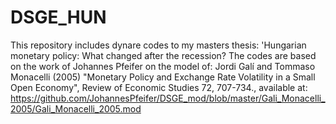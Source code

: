 # DSGE_HUN
This repository includes dynare codes to my masters  thesis: 'Hungarian monetary policy: What changed after the recession?
The codes are based on the work of Johannes Pfeifer on the model of:
Jordi Galí and Tommaso Monacelli (2005) "Monetary Policy and Exchange Rate Volatility in a Small Open Economy", Review of Economic Studies 72, 707-734., available at: https://github.com/JohannesPfeifer/DSGE_mod/blob/master/Gali_Monacelli_2005/Gali_Monacelli_2005.mod
 

